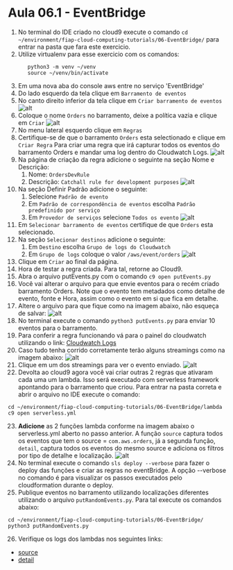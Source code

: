 # Aula 06.1 - EventBridge

1. No terminal do IDE criado no cloud9 execute o comando `cd ~/environment/fiap-cloud-computing-tutorials/06-EventBridge/` para entrar na pasta que fara este exercicio.
2. Utilize virtualenv para esse exercicio com os comandos:
   ``` shell
      python3 -m venv ~/venv 
      source ~/venv/bin/activate
   ```
3. Em uma nova aba do console aws entre no serviço 'EventBridge'
4. Do lado esquerdo da tela clique em `Barramento de eventos`
5. No canto direito inferior da tela clique em `Criar barramento de eventos` 
   ![alt](img/eb1.png)
6. Coloque o nome `Orders` no barramento, deixe a política vazia e clique em `Criar`
   ![alt](img/eb2.png)
7. No menu lateral esquerdo clique em `Regras`
8. Certifique-se de que o barramento `Orders` esta selectionado e clique em `Criar Regra` Para criar uma regra que irá capturar todos os eventos do barramento Orders e mandar uma log dentro do Cloudwatch Logs.
   ![alt](img/eb3.png)
9. Na página de criação da regra adicione o seguinte na seção Nome e Descrição:
   1. Nome: `OrdersDevRule`
   2. Descrição: `Catchall rule for development purposes`
   ![alt](img/eb4.png)
10. Na seção Definir Padrão adicione o seguinte:
    1. Selecione `Padrão de evento`
    2. Em `Padrão de correspondência de eventos` escolha `Padrão predefinido por serviço`
    3. Em `Provedor de serviços` selecione `Todos os evento`
   ![alt](img/eb5.png)
11. Em `Selecionar barramento de eventos` certifique de que `Orders` esta selecionado.
12. Na seção `Selecionar destinos` adicione o seguinte:
    1. Em `Destino` escolha `Grupo de logs do Cloudwatch`
    2. Em `Grupo de logs` coloque o valor `/aws/event/orders`
   ![alt](img/eb6.png)
13. Clique em `Criar` ao final da página.
14. Hora de testar a regra criada. Para tal, retorne ao Cloud9.
15. Abra o arquivo putEvents.py com o comando `c9 open putEvents.py`
16. Você vai alterar o arquivo para que envie eventos para o recém criado barramento Orders. Note que o evento tem metadados como detalhe de evento, fonte e Hora, assim como o evento em si que fica em detalhe. 
17. Altere o arquivo para que fique como na imagem abaixo, não esqueça de salvar:
   ![alt](img/code1.png)
18. No terminal execute o comando `python3 putEvents.py` para enviar 10 eventos para o barramento.
19. Para conferir a regra funcionando vá para o painel do cloudwatch utilizando o link: [Cloudwatch Logs](https://console.aws.amazon.com/cloudwatch/home?region=us-east-1#logsV2:log-groups/log-group/$252Faws$252Fevents$252Forders)
20. Caso tudo tenha corrido corretamente terão alguns streamings como na imagem abaixo:
    ![alt](img/eb7.png)
21. Clique em um dos streamings para ver o evento enviado.
    ![alt](img/eb8.png)
22. Devolta ao cloud9 agora você vai criar outras 2 regras que ativaram cada uma um lambda. Isso será executado com serverless framework apontando para o barramento que criou. Para entrar na pasta correta e abrir o arquivo no IDE execute o comando:
``` shell
cd ~/environment/fiap-cloud-computing-tutorials/06-EventBridge/lambda
c9 open serverless.yml
```
23. <strong>Adicione</strong> as 2 funções lambda conforme na imagem abaixo o serverless.yml aberto no passo anterior. A função `source` captura todos os eventos que tem o source = `com.aws.orders`, já a segunda função, `detail`, captura todos os eventos do mesmo source e adiciona os filtros por tipo de detalhe e localização.
    ![alt](img/code2.png)
24. No terminal execute o comando `sls deploy --verbose` para fazer o deploy das funções e criar as regras no eventBridge. A opção --verbose no comando é para visualizar os passos executados pelo cloudformation durante o deploy.
25. Publique eventos no barramento utilizando localizações diferentes utilizando o arquivo `putRandomEvents.py`. Para tal execute os comandos abaixo:
``` shell
cd ~/environment/fiap-cloud-computing-tutorials/06-EventBridge/
python3 putRandomEvents.py
```
26. Verifique os logs dos lambdas nos seguintes links:
- [source](https://console.aws.amazon.com/cloudwatch/home?region=us-east-1#logsV2:log-groups/log-group/$252Faws$252Flambda$252Fevent-filter-dev-source)
- [detail](https://console.aws.amazon.com/cloudwatch/home?region=us-east-1#logsV2:log-groups/log-group/$252Faws$252Flambda$252Fevent-filter-dev-detail)
